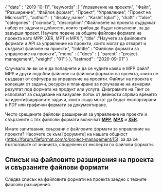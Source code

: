 {
  "date" : "2019-10-11",
  "keywords" :[ "Управление на проекти", "Файл", "Разширение", "Файлов формат", "Проект", "Управление", "Проект на Microsoft"],
  "author" : {
    "display_name" : "Kashif Iqbal"
},
  "draft" : "false",
  "categories" :["основи"],
  "description":"Файловете на проекта съдържат набор от задачи и дейности, които трябва да бъдат изпълнени, за да завърши проект. Научете повече за общите файлови формати на проекта като MPP, XER, MPT и MPX.",
  "title" :"Научете за файловите формати и API за управление на проекти, които могат да отварят и създават файлове на проекти",
  "linktitle" : "Файлови формати за управление на проекти",
  "menu" : {
    "docs" : {
      "parent" : "project-management",
      "weight" : "01"
}
},
  "lastmod" : "2020-09-01"
}

Случвало ли ви се е да попаднете и да се чудите какво е MPP файл? MPP и други подобни файлове са файлови формати на проекта, които се създават от софтуера за управление на проекти. Файлът на проекта е колекция от задачи, ресурси и планиране за получаване на измерим резултат под формата на продукт или услуга. Диаграмите на Гант се използват за създаване на визуален поток от дейности спрямо времето за идентифицираните задачи, които също могат да бъдат експортирани в PDF или графични формати за документиране.

Често срещаните файлови разширения за управление на проекти и свързаните с тях файлови формати включват **[MPP](/bg/project-management/mpp/)**, **[MPX](/bg/project-management/mpx/)** и **[XER](/bg/project-management/xer/)**.

Имате запитвания, свързани с файловите формати за управление на проекти? Насочете се към [форумите] на нашата общност (https://forum.fileformat.com/c/project-management/15), за да се възползвате от знанията, споделени от експерти по файлови формати.

## Списък на файловите разширения на проекта и свързаните файлови формати

Следва списък на файловите формати на проекта заедно с техните файлови разширения.

